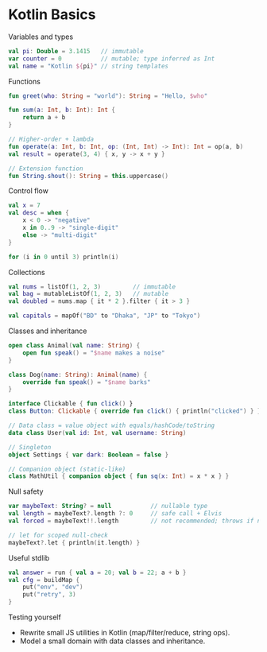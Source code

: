 # Kotlin Basics

Variables and types
```kotlin
val pi: Double = 3.1415   // immutable
var counter = 0           // mutable; type inferred as Int
val name = "Kotlin ${pi}" // string templates
```

Functions
```kotlin
fun greet(who: String = "world"): String = "Hello, $who"

fun sum(a: Int, b: Int): Int {
    return a + b
}

// Higher-order + lambda
fun operate(a: Int, b: Int, op: (Int, Int) -> Int): Int = op(a, b)
val result = operate(3, 4) { x, y -> x + y }

// Extension function
fun String.shout(): String = this.uppercase()
```

Control flow
```kotlin
val x = 7
val desc = when {
    x < 0 -> "negative"
    x in 0..9 -> "single-digit"
    else -> "multi-digit"
}

for (i in 0 until 3) println(i)
```

Collections
```kotlin
val nums = listOf(1, 2, 3)         // immutable
val bag = mutableListOf(1, 2, 3)   // mutable
val doubled = nums.map { it * 2 }.filter { it > 3 }

val capitals = mapOf("BD" to "Dhaka", "JP" to "Tokyo")
```

Classes and inheritance
```kotlin
open class Animal(val name: String) {
    open fun speak() = "$name makes a noise"
}

class Dog(name: String): Animal(name) {
    override fun speak() = "$name barks"
}

interface Clickable { fun click() }
class Button: Clickable { override fun click() { println("clicked") } }

// Data class = value object with equals/hashCode/toString
data class User(val id: Int, val username: String)

// Singleton
object Settings { var dark: Boolean = false }

// Companion object (static-like)
class MathUtil { companion object { fun sq(x: Int) = x * x } }
```

Null safety
```kotlin
var maybeText: String? = null           // nullable type
val length = maybeText?.length ?: 0     // safe call + Elvis
val forced = maybeText!!.length         // not recommended; throws if null

// let for scoped null-check
maybeText?.let { println(it.length) }
```

Useful stdlib
```kotlin
val answer = run { val a = 20; val b = 22; a + b }
val cfg = buildMap {
    put("env", "dev")
    put("retry", 3)
}
```

Testing yourself
- Rewrite small JS utilities in Kotlin (map/filter/reduce, string ops).
- Model a small domain with data classes and inheritance.
